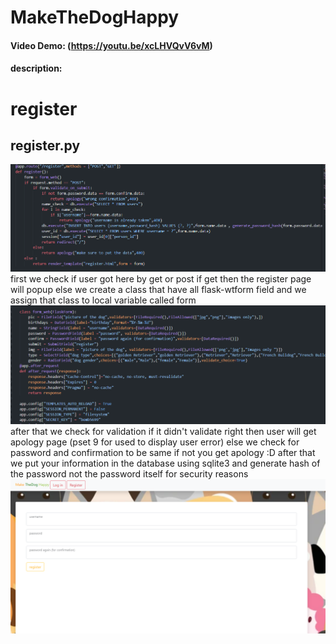 # MakeTheDogHappy
#### Video Demo: (https://youtu.be/xcLHVQvV6vM)
#### description:

# register
## register.py
 ![photo](https://github.com/nightstalker5699/cs50-final-project/blob/04a0ad7b2e6f54e9b234ef3126407e0a58a70f11/readme%20images/register/Screenshot%202022-03-05%20195340.png)
 first we check if user got here by get or post 
 if get then the register page will popup 
 else we create a class that have  all flask-wtform field and we assign that class to local variable called form
 ![photo](https://github.com/nightstalker5699/cs50-final-project/blob/c2c345c57abe95552020e31024ed93ff99beb242/readme%20images/first.png)
 after that we check for validation if it didn't validate right then user will get apology page (pset 9 for used to display user error)
 else we check for password and confirmation to be same if not you get apology :D
 after that we put your information in the database using sqlite3 and generate hash of the password not the password itself for security reasons
 ![photo](https://github.com/nightstalker5699/cs50-final-project/blob/fa95bdcb694c51829cecd0c9d7b3655f12691a89/readme%20images/register/Screenshot%202022-03-05%20195400.png)
 
 
